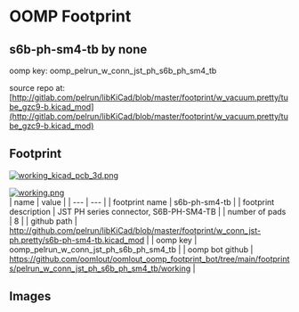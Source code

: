 # OOMP Footprint  
## s6b-ph-sm4-tb  by none  
  
oomp key: oomp_pelrun_w_conn_jst_ph_s6b_ph_sm4_tb  
  
source repo at: [http://gitlab.com/pelrun/libKiCad/blob/master/footprint/w_vacuum.pretty/tube_gzc9-b.kicad_mod](http://gitlab.com/pelrun/libKiCad/blob/master/footprint/w_vacuum.pretty/tube_gzc9-b.kicad_mod)  
## Footprint  
  
[![working_kicad_pcb_3d.png](working_kicad_pcb_3d_600.png)](working_kicad_pcb_3d.png)  
  
[![working.png](working_600.png)](working.png)  
| name | value | 
| --- | --- | 
| footprint name | s6b-ph-sm4-tb | 
| footprint description | JST PH series connector, S6B-PH-SM4-TB | 
| number of pads | 8 | 
| github path | http://github.com/pelrun/libKiCad/blob/master/footprint/w_conn_jst-ph.pretty/s6b-ph-sm4-tb.kicad_mod | 
| oomp key | oomp_pelrun_w_conn_jst_ph_s6b_ph_sm4_tb | 
| oomp bot github | https://github.com/oomlout/oomlout_oomp_footprint_bot/tree/main/footprints/pelrun_w_conn_jst_ph_s6b_ph_sm4_tb/working | 
## Images  
